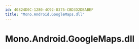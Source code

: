 ```yaml
---
id: 40824D0C-1280-4C92-8375-CBD3D2DBABEF
title: "Mono.Android.GoogleMaps.dll"
---
```


# Mono.Android.GoogleMaps.dll
